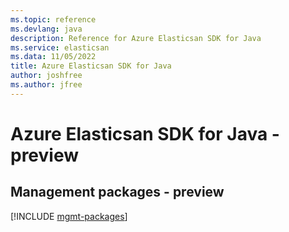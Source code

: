 ```yaml
---
ms.topic: reference
ms.devlang: java
description: Reference for Azure Elasticsan SDK for Java
ms.service: elasticsan
ms.data: 11/05/2022
title: Azure Elasticsan SDK for Java
author: joshfree
ms.author: jfree
---
```

# Azure Elasticsan SDK for Java - preview

## Management packages - preview
[!INCLUDE [mgmt-packages](elasticsan-mgmt-index.md)]